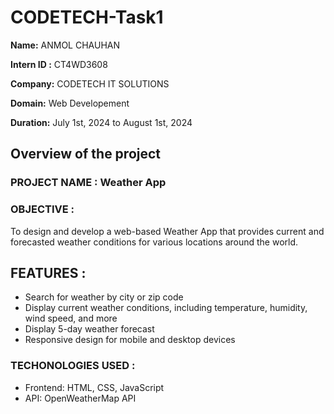# CODETECH-Task1

 **Name:** ANMOL CHAUHAN

 **Intern ID :** CT4WD3608

 **Company:** CODETECH IT SOLUTIONS

 **Domain:** Web Developement

 **Duration:** July 1st, 2024 to August 1st, 2024

## Overview of the project


### PROJECT NAME : Weather App
### OBJECTIVE : 
To design and develop a web-based Weather App that provides current and forecasted weather conditions for various locations around the world.

## FEATURES : 

* Search for weather by city or zip code
* Display current weather conditions, including temperature, humidity, wind speed, and more
* Display 5-day weather forecast
* Responsive design for mobile and desktop devices

### TECHONOLOGIES USED : 

* Frontend: HTML, CSS, JavaScript
* API: OpenWeatherMap API
